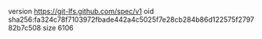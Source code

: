 version https://git-lfs.github.com/spec/v1
oid sha256:fa324c78f7103972fbade442a4c5025f7e28cb284b86d122575f279782b7c508
size 6106

